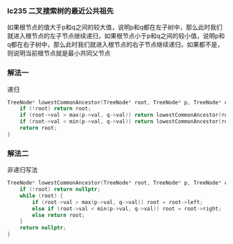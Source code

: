 ### lc235 二叉搜索树的最近公共祖先

如果根节点的值大于p和q之间的较大值，说明p和q都在左子树中，那么此时我们就进入根节点的左子节点继续递归，如果根节点小于p和q之间的较小值，说明p和q都在右子树中，那么此时我们就进入根节点的右子节点继续递归，如果都不是，则说明当前根节点就是最小共同父节点

### 解法一

递归

```cpp
TreeNode* lowestCommonAncestor(TreeNode* root, TreeNode* p, TreeNode* q) {
    if (!root) return root;
    if (root->val > max(p->val, q->val)) return lowestCommonAncestor(root->left, p, q);
    if (root->val < min(p->val, q->val)) return lowestCommonAncestor(root->right, p, q);
    return root;
}
```

### 解法二

非递归写法

```cpp
TreeNode* lowestCommonAncestor(TreeNode* root, TreeNode* p, TreeNode* q) {
    if (!root) return nullptr;
    while (root) {
        if (root->val > max(p->val, q->val)) root = root->left;
        else if (root->val < min(p->val, q->val)) root = root->right;
        else return root;
    }
    return nullptr;
}
```